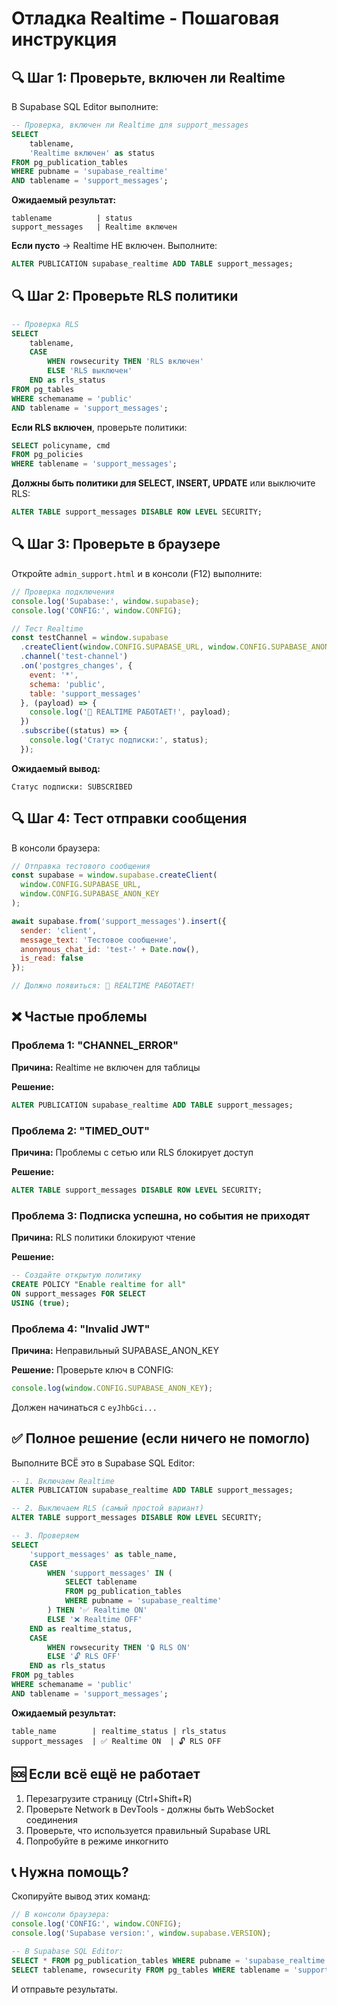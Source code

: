 # Отладка Realtime - Пошаговая инструкция

## 🔍 Шаг 1: Проверьте, включен ли Realtime

В Supabase SQL Editor выполните:

```sql
-- Проверка, включен ли Realtime для support_messages
SELECT 
    tablename,
    'Realtime включен' as status
FROM pg_publication_tables 
WHERE pubname = 'supabase_realtime'
AND tablename = 'support_messages';
```

**Ожидаемый результат:**
```
tablename          | status
support_messages   | Realtime включен
```

**Если пусто** → Realtime НЕ включен. Выполните:
```sql
ALTER PUBLICATION supabase_realtime ADD TABLE support_messages;
```

## 🔍 Шаг 2: Проверьте RLS политики

```sql
-- Проверка RLS
SELECT 
    tablename,
    CASE 
        WHEN rowsecurity THEN 'RLS включен'
        ELSE 'RLS выключен'
    END as rls_status
FROM pg_tables
WHERE schemaname = 'public'
AND tablename = 'support_messages';
```

**Если RLS включен**, проверьте политики:
```sql
SELECT policyname, cmd 
FROM pg_policies 
WHERE tablename = 'support_messages';
```

**Должны быть политики для SELECT, INSERT, UPDATE** или выключите RLS:
```sql
ALTER TABLE support_messages DISABLE ROW LEVEL SECURITY;
```

## 🔍 Шаг 3: Проверьте в браузере

Откройте `admin_support.html` и в консоли (F12) выполните:

```javascript
// Проверка подключения
console.log('Supabase:', window.supabase);
console.log('CONFIG:', window.CONFIG);

// Тест Realtime
const testChannel = window.supabase
  .createClient(window.CONFIG.SUPABASE_URL, window.CONFIG.SUPABASE_ANON_KEY)
  .channel('test-channel')
  .on('postgres_changes', {
    event: '*',
    schema: 'public',
    table: 'support_messages'
  }, (payload) => {
    console.log('🎉 REALTIME РАБОТАЕТ!', payload);
  })
  .subscribe((status) => {
    console.log('Статус подписки:', status);
  });
```

**Ожидаемый вывод:**
```
Статус подписки: SUBSCRIBED
```

## 🔍 Шаг 4: Тест отправки сообщения

В консоли браузера:

```javascript
// Отправка тестового сообщения
const supabase = window.supabase.createClient(
  window.CONFIG.SUPABASE_URL, 
  window.CONFIG.SUPABASE_ANON_KEY
);

await supabase.from('support_messages').insert({
  sender: 'client',
  message_text: 'Тестовое сообщение',
  anonymous_chat_id: 'test-' + Date.now(),
  is_read: false
});

// Должно появиться: 🎉 REALTIME РАБОТАЕТ!
```

## ❌ Частые проблемы

### Проблема 1: "CHANNEL_ERROR"

**Причина:** Realtime не включен для таблицы

**Решение:**
```sql
ALTER PUBLICATION supabase_realtime ADD TABLE support_messages;
```

### Проблема 2: "TIMED_OUT"

**Причина:** Проблемы с сетью или RLS блокирует доступ

**Решение:**
```sql
ALTER TABLE support_messages DISABLE ROW LEVEL SECURITY;
```

### Проблема 3: Подписка успешна, но события не приходят

**Причина:** RLS политики блокируют чтение

**Решение:**
```sql
-- Создайте открытую политику
CREATE POLICY "Enable realtime for all" 
ON support_messages FOR SELECT 
USING (true);
```

### Проблема 4: "Invalid JWT"

**Причина:** Неправильный SUPABASE_ANON_KEY

**Решение:** Проверьте ключ в CONFIG:
```javascript
console.log(window.CONFIG.SUPABASE_ANON_KEY);
```

Должен начинаться с `eyJhbGci...`

## ✅ Полное решение (если ничего не помогло)

Выполните ВСЁ это в Supabase SQL Editor:

```sql
-- 1. Включаем Realtime
ALTER PUBLICATION supabase_realtime ADD TABLE support_messages;

-- 2. Выключаем RLS (самый простой вариант)
ALTER TABLE support_messages DISABLE ROW LEVEL SECURITY;

-- 3. Проверяем
SELECT 
    'support_messages' as table_name,
    CASE 
        WHEN 'support_messages' IN (
            SELECT tablename 
            FROM pg_publication_tables 
            WHERE pubname = 'supabase_realtime'
        ) THEN '✅ Realtime ON'
        ELSE '❌ Realtime OFF'
    END as realtime_status,
    CASE 
        WHEN rowsecurity THEN '🔒 RLS ON'
        ELSE '🔓 RLS OFF'
    END as rls_status
FROM pg_tables
WHERE schemaname = 'public'
AND tablename = 'support_messages';
```

**Ожидаемый результат:**
```
table_name        | realtime_status | rls_status
support_messages  | ✅ Realtime ON  | 🔓 RLS OFF
```

## 🆘 Если всё ещё не работает

1. Перезагрузите страницу (Ctrl+Shift+R)
2. Проверьте Network в DevTools - должны быть WebSocket соединения
3. Проверьте, что используется правильный Supabase URL
4. Попробуйте в режиме инкогнито

## 📞 Нужна помощь?

Скопируйте вывод этих команд:

```javascript
// В консоли браузера:
console.log('CONFIG:', window.CONFIG);
console.log('Supabase version:', window.supabase.VERSION);
```

```sql
-- В Supabase SQL Editor:
SELECT * FROM pg_publication_tables WHERE pubname = 'supabase_realtime';
SELECT tablename, rowsecurity FROM pg_tables WHERE tablename = 'support_messages';
```

И отправьте результаты.
